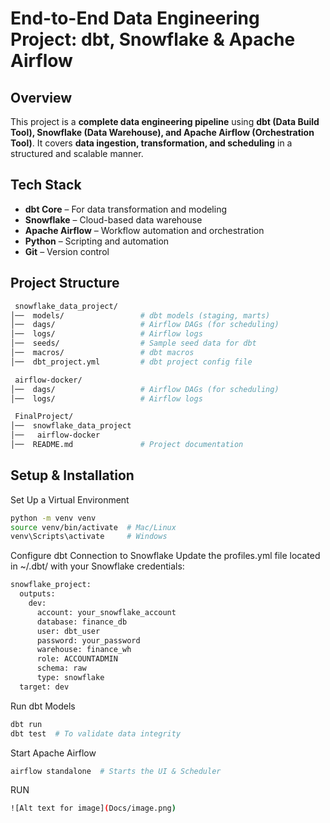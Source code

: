 
# End-to-End Data Engineering Project: dbt, Snowflake & Apache Airflow  


## Overview  
This project is a **complete data engineering pipeline** using **dbt (Data Build Tool), Snowflake (Data Warehouse), and Apache Airflow (Orchestration Tool)**. It covers **data ingestion, transformation, and scheduling** in a structured and scalable manner.  

## Tech Stack  
- **dbt Core** – For data transformation and modeling  
- **Snowflake** – Cloud-based data warehouse  
- **Apache Airflow** – Workflow automation and orchestration  
- **Python** – Scripting and automation  
- **Git** – Version control  


## Project Structure  
```bash
 snowflake_data_project/
│──  models/                 # dbt models (staging, marts)
│──  dags/                   # Airflow DAGs (for scheduling)
│──  logs/                   # Airflow logs
│──  seeds/                  # Sample seed data for dbt
│──  macros/                 # dbt macros
│──  dbt_project.yml         # dbt project config file

 airflow-docker/
│──  dags/                   # Airflow DAGs (for scheduling)
│──  logs/                   # Airflow logs

 FinalProject/
│──  snowflake_data_project  
│──   airflow-docker               
│──  README.md               # Project documentation

```


## Setup & Installation  

Set Up a Virtual Environment
```sh
python -m venv venv
source venv/bin/activate  # Mac/Linux
venv\Scripts\activate     # Windows

```

Configure dbt Connection to Snowflake
Update the profiles.yml file located in ~/.dbt/ with your Snowflake credentials:
```sh
snowflake_project:
  outputs:
    dev:
      account: your_snowflake_account
      database: finance_db
      user: dbt_user
      password: your_password
      warehouse: finance_wh
      role: ACCOUNTADMIN
      schema: raw
      type: snowflake
  target: dev
```
Run dbt Models
```sh
dbt run
dbt test  # To validate data integrity
```

Start Apache Airflow
```sh
airflow standalone  # Starts the UI & Scheduler
```
RUN
```sh
![Alt text for image](Docs/image.png) 
```

